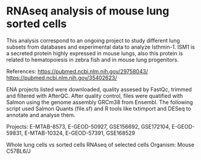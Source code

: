 # RNAseq analysis of mouse lung sorted cells

This analysis correspond to an ongoing project to study different lung subsets from databases and experimental data to analyze Isthmin-1. ISM1 is a secreted protein highly expressed in mouse lungs, also this protein is related to hematopoiesis in zebra fish and in mouse lung progenitors.

References:
https://pubmed.ncbi.nlm.nih.gov/29758043/
https://pubmed.ncbi.nlm.nih.gov/35402623/

ENA projects listed were downloaded, quality assesed by FastQc, trimmed and filtered with AfterQC. After quality control, files were quatified with Salmon using the genome assembly  GRCm38 from Ensembl. The following script used Salmon Quants (file.sf) and R tools like txtimport and DESeq to annotate and analyse them.

Projects: E-MTAB-8573, E-GEOD-50927, GSE156692, GSE172104, E-GEOD-59831,
E-MTAB-10324, E-GEOD-57391, GSE168529

Whole lung cells vs sorted cells 
RNAseq of selected cells
Organism: Mouse C57BL6/J